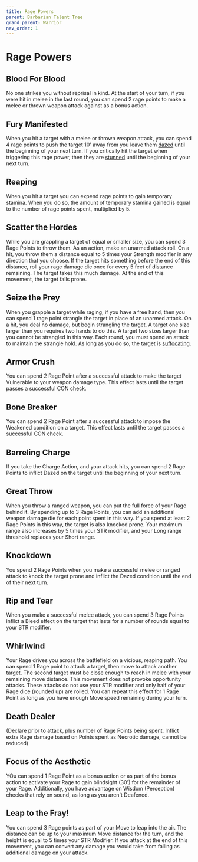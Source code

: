 ```yaml
---
title: Rage Powers
parent: Barbarian Talent Tree
grand_parent: Warrior
nav_order: 1
---
```


# Rage Powers

## Blood For Blood
No one strikes you without reprisal in kind. At the start of your turn, if you were hit in melee in the last round, you can spend 2 rage points to make a melee or thrown weapon attack against as a bonus action.

## Fury Manifested
When you hit a target with a melee or thrown weapon attack, you can spend 4 rage points to push the target 10' away from you leave them [dazed](https://stormchaserroleplaying.com/stormchaserRPG/Conditions/Dazed/) until the beginning of your next turn. If you critically hit the target when triggering this rage power, then they are [stunned](https://stormchaserroleplaying.com/stormchaserRPG/Conditions/Stunned/) until the beginning of your next turn.

## Reaping
When you hit a target you can expend rage points to gain temporary stamina. When you do so, the amount of temporary stamina gained is equal to the number of rage points spent, multiplied by 5.

## Scatter the Hordes
While you are grappling a target of equal or smaller size, you can spend 3 Rage Points to throw them. As an action, make an unarmed attack roll. On a hit, you throw them a distance equal to 5 times your Strength modifier in any direction that you choose. If the target hits something before the end of this distance, roll your rage damage die once for every 5 feet of distance remaining. The target takes this much damage. At the end of this movement, the target falls prone.

## Seize the Prey
When you grapple a target while raging, if you have a free hand, then you can spend 1 rage point strangle the target in place of an unarmed attack. On a hit, you deal no damage, but begin strangling the target. A target one size larger than you requires two hands to do this. A target two sizes larger than you cannot be strangled in this way. Each round, you must spend an attack to maintain the strangle hold. As long as you do so, the target is [suffocating](https://stormchaserroleplaying.com/stormchaserRPG/Adventuring/TheEnvironment/Suffocating/).

## Armor Crush
You can spend 2 Rage Point after a successful attack to make the target Vulnerable to your weapon damage type. This effect lasts until the target passes a successful CON check. 

## Bone Breaker
You can spend 2 Rage Point after a successful attack to impose the Weakened condition on a target. This effect lasts until the target passes a successful CON check.

## Barreling Charge
If you take the Charge Action, and your attack hits, you can spend 2 Rage Points to inflict Dazed on the target until the beginning of your next turn.

## Great Throw
When you throw a ranged weapon, you can put the full force of your Rage behind it. By spending up to 3 Rage Points, you can add an additional weapon damage die for each point spent in this way. If you spend at least 2 Rage Points in this way, the target is also knocked prone. Your maximum range also increases by 5 times your STR modifier, and your Long range threshold replaces your Short range.

## Knockdown
You spend 2 Rage Points when you make a successful melee or ranged attack to knock the target prone and inflict the Dazed condition until the end of their next turn.

## Rip and Tear
When you make a successful melee attack, you can spend 3 Rage Points inflict a Bleed effect on the target that lasts for a number of rounds equal to your STR modifier.

## Whirlwind
Your Rage drives you across the battlefield on a vicious, reaping path. You can spend 1 Rage point to attack a target, then move to attack another target. The second target must be close enough to reach in melee with your remaining move distance. This movement does not provoke opportunity attacks. These attacks do not use your STR modifier and only half of your Rage dice (rounded up) are rolled. You can repeat this effect for 1 Rage Point as long as you have enough Move speed remaining during your turn.

## Death Dealer
(Declare prior to attack, plus number of Rage Points being spent. Inflict extra Rage damage based on Points spent as Necrotic damage, cannot be reduced)

## Focus of the Aesthetic
YOu can spend 1 Rage Point as a bonus action or as part of the bonus action to activate your Rage to gain blindsight (30') for the remainder of your Rage. Additionally, you have advantage on Wisdom (Perception) checks that rely on sound, as long as you aren't Deafened.

## Leap to the Fray!
You can spend 3 Rage points as part of your Move to leap into the air. The distance can be up to your maximum Move distance for the turn, and the height is equal to 5 times your STR Modifier. If you attack at the end of this movement, you can convert any damage you would take from falling as additional damage on your attack.